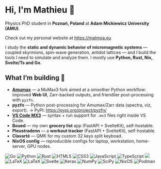 # Hi, I'm Mathieu 👋

Physics PhD student in **Poznań, Poland** at **Adam Mickiewicz University (AMU)**.

Check out my personal website at https://matmoa.eu

I study the **static and dynamic behavior of micromagnetic systems** — coupled skyrmions, spin-wave generation, antidot lattices — and I build the tools I need to simulate and analyze them. I mostly use **Python, Rust, Nix, Svelte/Ts and Go**.

## What I’m building 🚀

- **[Amumax](https://github.com/MathieuMoalic/amumax)** — a MuMax3 fork aimed at a smoother Python workflow: improved **Web UI**, Zarr-backed outputs, and friendlier post-processing with `pyzfn`.  
- **pyzfn** — Python post-processing for Amumax/Zarr data (spectra, viz, export). → PyPI: https://pypi.org/project/pyzfn/  
- **[VS Code MX3](https://github.com/MathieuMoalic/vscode-mx3)** — syntax + run support for `.mx3` files right inside VS Code.  
- **Boued** — my own **grocery list** app (FastAPI + SvelteKit), self-hostable.  
- **Pleustradenn** — a **workout tracker** (FastAPI + SvelteKit), self-hostable.  
- **Clavarté** — QMK for my custom 32 keys split keyboad.  
- **NixOS config** — reproducible configs for laptop, workstation, home-server, GPU nodes.

![Go](https://img.shields.io/badge/go-%2300ADD8.svg?style=for-the-badge&logo=go&logoColor=white)
![Python](https://img.shields.io/badge/python-3670A0?style=for-the-badge&logo=python&logoColor=ffdd54)
![Rust](https://img.shields.io/badge/rust-%23000000.svg?style=for-the-badge&logo=rust&logoColor=white)
![HTML5](https://img.shields.io/badge/html5-%23E34F26.svg?style=for-the-badge&logo=html5&logoColor=white)
![CSS3](https://img.shields.io/badge/css3-%231572B6.svg?style=for-the-badge&logo=css3&logoColor=white)
![JavaScript](https://img.shields.io/badge/javascript-%23323330.svg?style=for-the-badge&logo=javascript&logoColor=%23F7DF1E)
![TypeScript](https://img.shields.io/badge/typescript-%23007ACC.svg?style=for-the-badge&logo=typescript&logoColor=white)
![](https://img.shields.io/badge/blender-%23F5792A.svg?style=for-the-badge&logo=blender&logoColor=white)
![LaTeX](https://img.shields.io/badge/latex-%23008080.svg?style=for-the-badge&logo=latex&logoColor=white)
![LaTeX](https://img.shields.io/badge/typst-%23002080.svg?style=for-the-badge&logo=typst&logoColor=white)
![Svelte](https://img.shields.io/badge/svelte-%23f1413d.svg?style=for-the-badge&logo=svelte&logoColor=white)
![Keras](https://img.shields.io/badge/Keras-%23D00000.svg?style=for-the-badge&logo=Keras&logoColor=white)
![NumPy](https://img.shields.io/badge/numpy-%23013243.svg?style=for-the-badge&logo=numpy&logoColor=white)
![SciPy](https://img.shields.io/badge/SciPy-%230C55A5.svg?style=for-the-badge&logo=scipy&logoColor=%white)
![NixOS](https://img.shields.io/badge/NixOS-5277C3?style=for-the-badge&logo=nixos&logoColor=white)
![Podman](https://img.shields.io/badge/podman-%230db7ed.svg?style=for-the-badge&logo=podman&logoColor=white)
